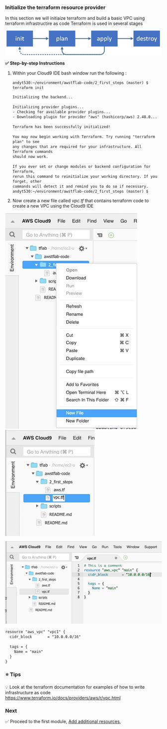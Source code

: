 
### Initialize the terraform resource provider

In this section we will initiaize terraform and build a basic VPC using terraform infrastructire as code
Terraform is used in several stages

![Terraform stages](../images/terraform.png)


**:white_check_mark: Step-by-step Instructions**

1. Within your Cloud9 IDE bash window run the following :


    ```console
    andyt530:~/environment/awstflab-code/2_first_steps (master) $ terraform init   
    ```                                                                                        

    ```
    Initializing the backend...

    Initializing provider plugins...
    - Checking for available provider plugins...
    - Downloading plugin for provider "aws" (hashicorp/aws) 2.48.0...

    Terraform has been successfully initialized!

    You may now begin working with Terraform. Try running "terraform plan" to see
    any changes that are required for your infrastructure. All Terraform commands
    should now work.

    If you ever set or change modules or backend configuration for Terraform,
    rerun this command to reinitialize your working directory. If you forget, other
    commands will detect it and remind you to do so if necessary.
    andyt530:~/environment/awstflab-code/2_first_steps (master) $ 

    ```

 2. Now create a new file called *vpc.tf* that contains terraform code to create a new VPC using the Cloud9 IDE

![Terraform stages](../images/IDE2.jpg)
![Terraform stages](../images/IDE3.jpg)

![Terraform stages](../images/IDE4.jpg)
```
resource "aws_vpc" "vpc1" {
  cidr_block       = "10.0.0.0/16"

  tags = {
    Name = "main"
  }
}
```

### :star: Tips

:bulb: Look at the terraform documentation for examples of how to write infrastructure as code
https://www.terraform.io/docs/providers/aws/r/vpc.html


### Next

:white_check_mark: Proceed to the first module, [Add additional resources](../3), 


[region-table]: https://aws.amazon.com/about-aws/global-infrastructure/regional-product-services/
[static-web-hosting]: ../1_StaticWebHosting/

